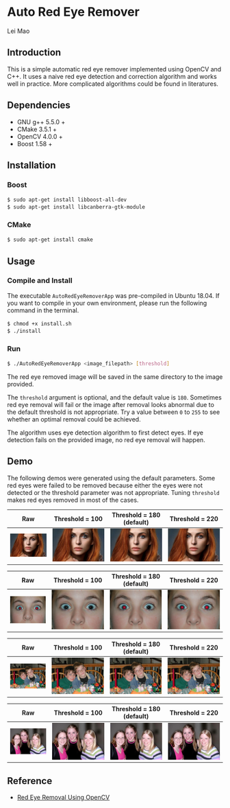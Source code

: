 # Auto Red Eye Remover

Lei Mao

## Introduction

This is a simple automatic red eye remover implemented using OpenCV and C++. It uses a naive red eye detection and correction algorithm and works well in practice. More complicated algorithms could be found in literatures. 

## Dependencies

* GNU g++ 5.5.0 +
* CMake 3.5.1 +
* OpenCV 4.0.0 +
* Boost 1.58 +

## Installation

### Boost

```bash
$ sudo apt-get install libboost-all-dev
$ sudo apt-get install libcanberra-gtk-module
```

### CMake

```bash
$ sudo apt-get install cmake
```

## Usage

### Compile and Install

The executable ``AutoRedEyeRemoverApp`` was pre-compiled in Ubuntu 18.04. If you want to compile in your own environment, please run the following command in the terminal.

```bash
$ chmod +x install.sh
$ ./install
```

### Run

```bash
$ ./AutoRedEyeRemoverApp <image_filepath> [threshold]
```

The red eye removed image will be saved in the same directory to the image provided. 

The ``threshold`` argument is optional, and the default value is ``180``. Sometimes red eye removal will fail or the image after removal looks abnormal due to the default threshold is not appropriate. Try a value between ``0`` to ``255`` to see whether an optimal removal could be achieved. 

The algorithm uses eye detection algorithm to first detect eyes. If eye detection fails on the provided image, no red eye removal will happen. 

## Demo

The following demos were generated using the default parameters. Some red eyes were failed to be removed because either the eyes were not detected or the threshold parameter was not appropriate. Tuning ``threshold`` makes red eyes removed in most of the cases.

Raw | Threshold = 100 | Threshold = 180 (default) | Threshold = 220 |
:-------------------------:|:-------------------------:|:-------------------------:|:-------------------------:
![](images/sample_1.jpg) | ![](images/sample_1_100.jpg) | ![](images/sample_1_180.jpg) | ![](images/sample_1_220.jpg)

Raw | Threshold = 100 | Threshold = 180 (default) | Threshold = 220 |
:-------------------------:|:-------------------------:|:-------------------------:|:-------------------------:
![](images/sample_2.jpg) | ![](images/sample_2_100.jpg) | ![](images/sample_2_180.jpg) | ![](images/sample_2_220.jpg)

Raw | Threshold = 100 | Threshold = 180 (default) | Threshold = 220 |
:-------------------------:|:-------------------------:|:-------------------------:|:-------------------------:
![](images/sample_3.jpg) | ![](images/sample_3_100.jpg) | ![](images/sample_3_180.jpg) | ![](images/sample_3_220.jpg)

Raw | Threshold = 100 | Threshold = 180 (default) | Threshold = 220 |
:-------------------------:|:-------------------------:|:-------------------------:|:-------------------------:
![](images/sample_4.jpg) | ![](images/sample_4_100.jpg) | ![](images/sample_4_180.jpg) | ![](images/sample_4_220.jpg)


## Reference

* [Red Eye Removal Using OpenCV](https://www.learnopencv.com/automatic-red-eye-remover-using-opencv-cpp-python/)

